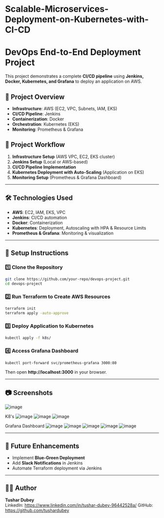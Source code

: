 # Scalable-Microservices-Deployment-on-Kubernetes-with-CI-CD
# DevOps End-to-End Deployment Project

This project demonstrates a complete **CI/CD pipeline** using **Jenkins, Docker, Kubernetes, and Grafana** to deploy an application on AWS.

## 📌 Project Overview
- **Infrastructure**: AWS (EC2, VPC, Subnets, IAM, EKS)
- **CI/CD Pipeline**: Jenkins
- **Containerization**: Docker
- **Orchestration**: Kubernetes (EKS)
- **Monitoring**: Prometheus & Grafana

## 🚀 Project Workflow
1. **Infrastructure Setup** (AWS VPC, EC2, EKS cluster)
2. **Jenkins Setup** (Local or AWS-based)
3. **CI/CD Pipeline Implementation**
4. **Kubernetes Deployment with Auto-Scaling** (Application on EKS)
5. **Monitoring Setup** (Prometheus & Grafana Dashboard)

---

## 🛠️ Technologies Used
- **AWS**: EC2, IAM, EKS, VPC
- **Jenkins**: CI/CD automation
- **Docker**: Containerization
- **Kubernetes**: Deployment, Autoscaling with HPA & Resource Limits
- **Prometheus & Grafana**: Monitoring & visualization
---

## 📜 Setup Instructions
### 1️⃣ Clone the Repository
```sh
git clone https://github.com/your-repo/devops-project.git
cd devops-project
```

### 2️⃣ Run Terraform to Create AWS Resources
```sh
terraform init
terraform apply -auto-approve
```

### 3️⃣ Deploy Application to Kubernetes
```sh
kubectl apply -f k8s/
```

### 4️⃣ Access Grafana Dashboard
```sh
kubectl port-forward svc/prometheus-grafana 3000:80
```
Then open **http://localhost:3000** in your browser.

---

## 📷 Screenshots

![image](https://github.com/user-attachments/assets/4f651d0e-9937-4067-83e3-b3c8977fb247)

K8's 
![image](https://github.com/user-attachments/assets/1dcbb0d3-c52c-46bd-83a9-864d84d8d464)
![image](https://github.com/user-attachments/assets/5573f6f5-6473-4ff8-b213-951eee635955)
![image](https://github.com/user-attachments/assets/983b16e1-522b-43ba-b053-f37368c3697e)

Grafana Dashboard
![image](https://github.com/user-attachments/assets/7894496b-30d7-4dac-b18c-3eca777cb732)
![image](https://github.com/user-attachments/assets/bc086960-1389-4c7d-aa2b-ae3cd12c4c8d)
![image](https://github.com/user-attachments/assets/75cec44e-de05-4d3a-81ca-bb2a897755e0)
![image](https://github.com/user-attachments/assets/51a042fd-a52b-42a2-bf29-ac9659269ab6)
![image](https://github.com/user-attachments/assets/0a716caf-2e4e-427f-8d27-1d0f67891dfb)


---

## 📌 Future Enhancements
- Implement **Blue-Green Deployment**
- Add **Slack Notifications** in Jenkins
- Automate Terraform deployment via Jenkins

---

## 👨‍💻 Author
**Tushar Dubey**  
LinkedIn: https://www.linkedin.com/in/tushar-dubey-96442528a/
GitHub: https://github.com/tushardubey

